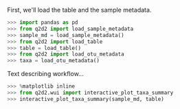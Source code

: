First, we'll load the table and the sample metadata.

```python
>>> import pandas as pd
>>> from q2d2 import load_sample_metadata
>>> sample_md = load_sample_metadata()
>>> from q2d2 import load_table
>>> table = load_table()
>>> from q2d2 import load_otu_metadata
>>> taxa = load_otu_metadata()
```

Text describing workflow...

```python
>>> %matplotlib inline
>>> from q2d2.wui import interactive_plot_taxa_summary
>>> interactive_plot_taxa_summary(sample_md, table)
```
